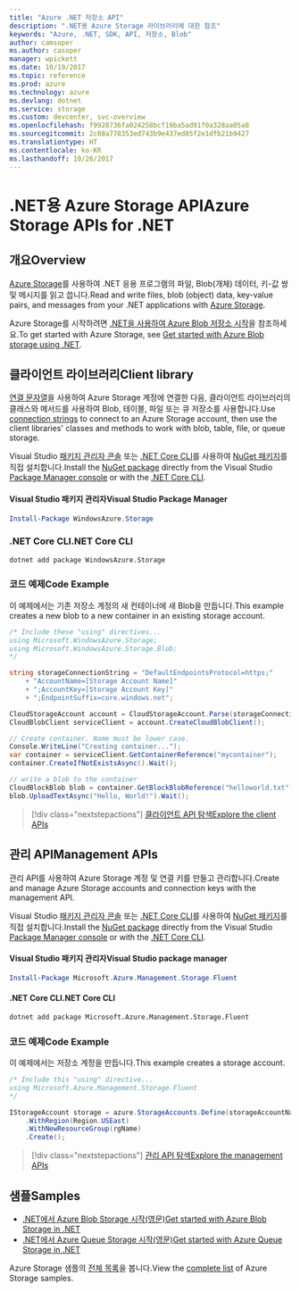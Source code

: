 ```yaml
---
title: "Azure .NET 저장소 API"
description: ".NET용 Azure Storage 라이브러리에 대한 참조"
keywords: "Azure, .NET, SDK, API, 저장소, Blob"
author: camsoper
ms.author: casoper
manager: wpickett
ms.date: 10/19/2017
ms.topic: reference
ms.prod: azure
ms.technology: azure
ms.devlang: dotnet
ms.service: storage
ms.custom: devcenter, svc-overview
ms.openlocfilehash: f9928736fa024258bcf19ba5ad91f0a328aa05a8
ms.sourcegitcommit: 2c08a778353ed743b9e437ed85f2e1dfb21b9427
ms.translationtype: HT
ms.contentlocale: ko-KR
ms.lasthandoff: 10/26/2017
---
```

# <a name="azure-storage-apis-for-net"></a><span data-ttu-id="e1f20-104">.NET용 Azure Storage API</span><span class="sxs-lookup"><span data-stu-id="e1f20-104">Azure Storage APIs for .NET</span></span>

## <a name="overview"></a><span data-ttu-id="e1f20-105">개요</span><span class="sxs-lookup"><span data-stu-id="e1f20-105">Overview</span></span>

<span data-ttu-id="e1f20-106">[Azure Storage](https://review.docs.microsoft.com/en-us/azure/storage/storage-introduction)를 사용하여 .NET 응용 프로그램의 파일, Blob(개체) 데이터, 키-값 쌍 및 메시지를 읽고 씁니다.</span><span class="sxs-lookup"><span data-stu-id="e1f20-106">Read and write files, blob (object) data, key-value pairs, and messages from your .NET applications with [Azure Storage](https://review.docs.microsoft.com/en-us/azure/storage/storage-introduction).</span></span>

<span data-ttu-id="e1f20-107">Azure Storage를 시작하려면 [.NET을 사용하여 Azure Blob 저장소 시작](/azure/storage/storage-dotnet-how-to-use-blobs)을 참조하세요.</span><span class="sxs-lookup"><span data-stu-id="e1f20-107">To get started with Azure Storage, see [Get started with Azure Blob storage using .NET](/azure/storage/storage-dotnet-how-to-use-blobs).</span></span>

## <a name="client-library"></a><span data-ttu-id="e1f20-108">클라이언트 라이브러리</span><span class="sxs-lookup"><span data-stu-id="e1f20-108">Client library</span></span>

<span data-ttu-id="e1f20-109">[연결 문자열](/azure/storage/storage-create-storage-account#manage-your-storage-account)을 사용하여 Azure Storage 계정에 연결한 다음, 클라이언트 라이브러리의 클래스와 메서드를 사용하여 Blob, 테이블, 파일 또는 큐 저장소를 사용합니다.</span><span class="sxs-lookup"><span data-stu-id="e1f20-109">Use [connection strings](/azure/storage/storage-create-storage-account#manage-your-storage-account) to connect to an Azure Storage account, then use the client libraries' classes and methods to work with blob, table, file, or queue storage.</span></span>

<span data-ttu-id="e1f20-110">Visual Studio [패키지 관리자 콘솔][PackageManager] 또는 [.NET Core CLI][DotNetCLI]를 사용하여 [NuGet 패키지](https://www.nuget.org/packages/WindowsAzure.Storage)를 직접 설치합니다.</span><span class="sxs-lookup"><span data-stu-id="e1f20-110">Install the [NuGet package](https://www.nuget.org/packages/WindowsAzure.Storage) directly from the Visual Studio [Package Manager console][PackageManager] or with the [.NET Core CLI][DotNetCLI].</span></span>

#### <a name="visual-studio-package-manager"></a><span data-ttu-id="e1f20-111">Visual Studio 패키지 관리자</span><span class="sxs-lookup"><span data-stu-id="e1f20-111">Visual Studio Package Manager</span></span>

```powershell
Install-Package WindowsAzure.Storage
```

### <a name="net-core-cli"></a><span data-ttu-id="e1f20-112">.NET Core CLI</span><span class="sxs-lookup"><span data-stu-id="e1f20-112">.NET Core CLI</span></span>

```bash
dotnet add package WindowsAzure.Storage
```

### <a name="code-example"></a><span data-ttu-id="e1f20-113">코드 예제</span><span class="sxs-lookup"><span data-stu-id="e1f20-113">Code Example</span></span>

<span data-ttu-id="e1f20-114">이 예제에서는 기존 저장소 계정의 새 컨테이너에 새 Blob을 만듭니다.</span><span class="sxs-lookup"><span data-stu-id="e1f20-114">This example creates a new blob to a new container in an existing storage account.</span></span>

```csharp
/* Include these "using" directives...
using Microsoft.WindowsAzure.Storage;
using Microsoft.WindowsAzure.Storage.Blob;
*/

string storageConnectionString = "DefaultEndpointsProtocol=https;"
    + "AccountName=[Storage Account Name]"
    + ";AccountKey=[Storage Account Key]"
    + ";EndpointSuffix=core.windows.net";

CloudStorageAccount account = CloudStorageAccount.Parse(storageConnectionString);
CloudBlobClient serviceClient = account.CreateCloudBlobClient();

// Create container. Name must be lower case.
Console.WriteLine("Creating container...");
var container = serviceClient.GetContainerReference("mycontainer");
container.CreateIfNotExistsAsync().Wait();

// write a blob to the container
CloudBlockBlob blob = container.GetBlockBlobReference("helloworld.txt");
blob.UploadTextAsync("Hello, World!").Wait();
```

> [!div class="nextstepactions"]
> [<span data-ttu-id="e1f20-115">클라이언트 API 탐색</span><span class="sxs-lookup"><span data-stu-id="e1f20-115">Explore the client APIs</span></span>](/dotnet/api/overview/azure/storage/client)

## <a name="management-apis"></a><span data-ttu-id="e1f20-116">관리 API</span><span class="sxs-lookup"><span data-stu-id="e1f20-116">Management APIs</span></span>

<span data-ttu-id="e1f20-117">관리 API를 사용하여 Azure Storage 계정 및 연결 키를 만들고 관리합니다.</span><span class="sxs-lookup"><span data-stu-id="e1f20-117">Create and manage Azure Storage accounts and connection keys with the management API.</span></span>

<span data-ttu-id="e1f20-118">Visual Studio [패키지 관리자 콘솔][PackageManager] 또는 [.NET Core CLI][DotNetCLI]를 사용하여 [NuGet 패키지](https://www.nuget.org/packages/Microsoft.Azure.Management.Storage.Fluent)를 직접 설치합니다.</span><span class="sxs-lookup"><span data-stu-id="e1f20-118">Install the [NuGet package](https://www.nuget.org/packages/Microsoft.Azure.Management.Storage.Fluent) directly from the Visual Studio [Package Manager console][PackageManager] or with the [.NET Core CLI][DotNetCLI].</span></span>

#### <a name="visual-studio-package-manager"></a><span data-ttu-id="e1f20-119">Visual Studio 패키지 관리자</span><span class="sxs-lookup"><span data-stu-id="e1f20-119">Visual Studio package manager</span></span>

```powershell
Install-Package Microsoft.Azure.Management.Storage.Fluent
```

#### <a name="net-core-cli"></a><span data-ttu-id="e1f20-120">.NET Core CLI</span><span class="sxs-lookup"><span data-stu-id="e1f20-120">.NET Core CLI</span></span>

````bash
dotnet add package Microsoft.Azure.Management.Storage.Fluent
````

### <a name="code-example"></a><span data-ttu-id="e1f20-121">코드 예제</span><span class="sxs-lookup"><span data-stu-id="e1f20-121">Code Example</span></span>

<span data-ttu-id="e1f20-122">이 예제에서는 저장소 계정을 만듭니다.</span><span class="sxs-lookup"><span data-stu-id="e1f20-122">This example creates a storage account.</span></span>

```csharp
/* Include this "using" directive...
using Microsoft.Azure.Management.Storage.Fluent
*/

IStorageAccount storage = azure.StorageAccounts.Define(storageAccountName)
    .WithRegion(Region.USEast)
    .WithNewResourceGroup(rgName)
    .Create();
```

> [!div class="nextstepactions"]
> [<span data-ttu-id="e1f20-123">관리 API 탐색</span><span class="sxs-lookup"><span data-stu-id="e1f20-123">Explore the management APIs</span></span>](/dotnet/api/overview/azure/storage/management)

## <a name="samples"></a><span data-ttu-id="e1f20-124">샘플</span><span class="sxs-lookup"><span data-stu-id="e1f20-124">Samples</span></span>

* [<span data-ttu-id="e1f20-125">.NET에서 Azure Blob Storage 시작(영문)</span><span class="sxs-lookup"><span data-stu-id="e1f20-125">Get started with Azure Blob Storage in .NET</span></span>](https://azure.microsoft.com/resources/samples/storage-blob-dotnet-getting-started/) 
* [<span data-ttu-id="e1f20-126">.NET에서 Azure Queue Storage 시작(영문)</span><span class="sxs-lookup"><span data-stu-id="e1f20-126">Get started with Azure Queue Storage in .NET</span></span>](https://azure.microsoft.com/resources/samples/storage-queue-dotnet-getting-started/)

<span data-ttu-id="e1f20-127">Azure Storage 샘플의 [전체 목록](https://azure.microsoft.com/resources/samples/?platform=dotnet&term=storage)을 봅니다.</span><span class="sxs-lookup"><span data-stu-id="e1f20-127">View the [complete list](https://azure.microsoft.com/resources/samples/?platform=dotnet&term=storage) of Azure Storage samples.</span></span>

[PackageManager]: https://docs.microsoft.com/nuget/tools/package-manager-console
[DotNetCLI]: https://docs.microsoft.com/dotnet/core/tools/dotnet-add-package